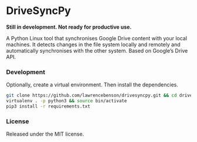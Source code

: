 # DriveSyncPy

**Still in development. Not ready for productive use.**

A Python Linux tool that synchronises Google Drive content with your local machines. It detects changes in the file system locally and remotely and automatically synchronises with the other system. Based on Google’s Drive API.


### Development
Optionally, create a virtual environment. Then install the dependencies.

```bash
git clone https://github.com/lawrencebenson/drivesyncpy.git && cd drivesyncpy
virtualenv . -p python3 && source bin/activate
pip3 install -r requirements.txt
```

### License 
Released under the MIT license.
